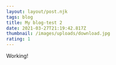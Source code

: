```yaml
---
layout: layout/post.njk
tags: blog
title: My blog-test 2
date: 2021-03-27T21:19:42.817Z
thumbnail: /images/uploads/download.jpg
rating: 1
---
```

Working!